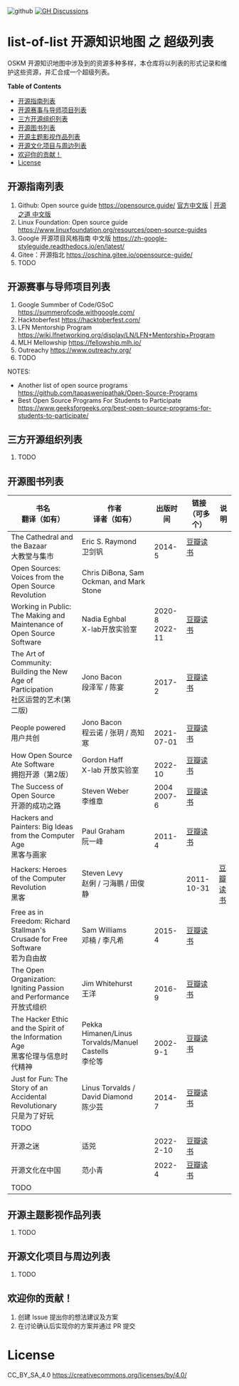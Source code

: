 ![github](https://img.shields.io/static/v1?label=OSKM&message=%E5%BC%80%E6%BA%90%E7%9F%A5%E8%AF%86%E5%9C%B0%E5%9B%BE&color=blue)
[![GH Discussions](https://img.shields.io/badge/OSKM-Discussions-green)](https://github.com/orgs/OpenSourceKM/discussions)

# list-of-list  开源知识地图 之 超级列表
OSKM 开源知识地图中涉及到的资源多种多样，本仓库将以列表的形式记录和维护这些资源，并汇合成一个超级列表。

<!-- START doctoc generated TOC please keep comment here to allow auto update -->
<!-- DON'T EDIT THIS SECTION, INSTEAD RE-RUN doctoc TO UPDATE -->
**Table of Contents**

  - [开源指南列表](#%E5%BC%80%E6%BA%90%E6%8C%87%E5%8D%97%E5%88%97%E8%A1%A8)
  - [开源赛事与导师项目列表](#%E5%BC%80%E6%BA%90%E8%B5%9B%E4%BA%8B%E4%B8%8E%E5%AF%BC%E5%B8%88%E9%A1%B9%E7%9B%AE%E5%88%97%E8%A1%A8)
  - [三方开源组织列表](#%E4%B8%89%E6%96%B9%E5%BC%80%E6%BA%90%E7%BB%84%E7%BB%87%E5%88%97%E8%A1%A8)
  - [开源图书列表](#%E5%BC%80%E6%BA%90%E5%9B%BE%E4%B9%A6%E5%88%97%E8%A1%A8)
  - [开源主题影视作品列表](#%E5%BC%80%E6%BA%90%E4%B8%BB%E9%A2%98%E5%BD%B1%E8%A7%86%E4%BD%9C%E5%93%81%E5%88%97%E8%A1%A8)
  - [开源文化项目与周边列表](#%E5%BC%80%E6%BA%90%E6%96%87%E5%8C%96%E9%A1%B9%E7%9B%AE%E4%B8%8E%E5%91%A8%E8%BE%B9%E5%88%97%E8%A1%A8)
  - [欢迎你的贡献！](#%E6%AC%A2%E8%BF%8E%E4%BD%A0%E7%9A%84%E8%B4%A1%E7%8C%AE)
- [License](#license)

<!-- END doctoc generated TOC please keep comment here to allow auto update -->


## 开源指南列表
1. Github: Open source guide https://opensource.guide/    [官方中文版](https://opensource.guide/zh-hans/)  |  [开源之道 中文版](https://opensourceway.community/open-source-guide/)
1. Linux Foundation: Open source guide https://www.linuxfoundation.org/resources/open-source-guides 
1. Google 开源项目风格指南 中文版 https://zh-google-styleguide.readthedocs.io/en/latest/
1. Gitee：开源指北 https://oschina.gitee.io/opensource-guide/  
1. TODO 


## 开源赛事与导师项目列表 
1. Google Summber of Code/GSoC  https://summerofcode.withgoogle.com/ 
1. Hacktoberfest https://hacktoberfest.com/ 
1. LFN Mentorship Program https://wiki.lfnetworking.org/display/LN/LFN+Mentorship+Program
1. MLH Mellowship https://fellowship.mlh.io/
1. Outreachy https://www.outreachy.org/
1. TODO 

NOTES: 
- Another list of open source programs https://github.com/tapaswenipathak/Open-Source-Programs
- Best Open Source Programs For Students to Participate https://www.geeksforgeeks.org/best-open-source-programs-for-students-to-participate/ 

## 三方开源组织列表  
1. TODO


## 开源图书列表
| 书名<br/>翻译（如有） | 作者<br/>译者（如有）| 出版时间 | 链接（可多个） |说明|
|----|----|----|----|----|
|The Cathedral and the Bazaar<br/>大教堂与集市| Eric S. Raymond <br/>卫剑钒|<br/>2014-5|[豆瓣读书](https://book.douban.com/subject/25881855/)||
|Open Sources: Voices from the Open Source Revolution|Chris DiBona, Sam Ockman, and Mark Stone||||
|Working in Public: The Making and Maintenance of Open Source Software<br/>|Nadia Eghbal<br/>X-lab开放实验室|2020-8<br/>2022-11|[豆瓣读书](https://book.douban.com/subject/36199828/)||
|The Art of Community: Building the New Age of Participation<br/>社区运营的艺术(第二版)|Jono Bacon<br/>段泽军 / 陈宴|<br/>2017-2|[豆瓣读书](https://book.douban.com/subject/26976995/)||
|People powered<br/>用户共创|Jono Bacon<br/>程云诺 / 张玥 / 高知寒|<br/>2021-07-01|[豆瓣读书](https://book.douban.com/subject/35531548/)||
|How Open Source Ate Software<br/>拥抱开源（第2版）|Gordon Haff <br/> X-lab 开放实验室|<br/>2022-10|[豆瓣读书](https://book.douban.com/subject/36110140/)||
|The Success of Open Source<br/>开源的成功之路|Steven Weber<br/>李维章|2004<br/>2007-6|[豆瓣读书](https://book.douban.com/subject/2153786/)||
|Hackers and Painters: Big Ideas from the Computer Age<br/>黑客与画家|Paul Graham<br/>阮一峰|<br/>2011-4|[豆瓣读书](https://book.douban.com/subject/6021440/)||
|Hackers: Heroes of the Computer Revolution<br/>黑客|Steven Levy<br/>赵俐 / 刁海鹏 / 田俊静|<br/>|2011-10-31|[豆瓣读书](https://book.douban.com/subject/6860890/)||
|Free as in Freedom: Richard Stallman's Crusade for Free Software<br/>若为自由故|Sam Williams<br/>邓楠 / 李凡希|2015-4|[豆瓣读书](https://book.douban.com/subject/26314527/)||
|The Open Organization: Igniting Passion and Performance<br/>开放式组织|Jim Whitehurst<br/>王洋|<br/>2016-9|[豆瓣读书](https://book.douban.com/subject/26894636/)||
|The Hacker Ethic and the Spirit of the Information Age<br/>黑客伦理与信息时代精神|Pekka Himanen/Linus Torvalds/Manuel Castells<br/>李伦等|<br/>2002-9-1|[豆瓣读书](https://book.douban.com/subject/1071093/)||
|Just for Fun: The Story of an Accidental Revolutionary<br/>只是为了好玩|Linus Torvalds / David Diamond<br/>陈少芸|<br/>2014-7|[豆瓣读书](https://book.douban.com/subject/25930025/)||
|TODO<br/>|<br/>|<br/>|||
|开源之迷|适兕|2022-2-10|[豆瓣读书](https://book.douban.com/subject/35716759/)||
|开源文化在中国|范小青|2022-4|[豆瓣读书](https://book.douban.com/subject/36022318/)|
|TODO<br/>|<br/>|<br/>|||


## 开源主题影视作品列表  
1. TODO 

## 开源文化项目与周边列表 
1. TODO 


## 欢迎你的贡献！ 
1. 创建 Issue 提出你的想法建议及方案 
2. 在讨论确认后实现你的方案并通过 PR 提交 


# License
CC_BY_SA_4.0 https://creativecommons.org/licenses/by/4.0/ 

